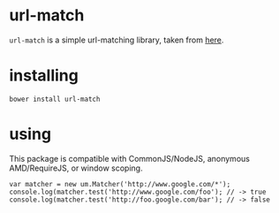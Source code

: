 # url-match
`url-match` is a simple url-matching library, taken from [here](https://developer.chrome.com/extensions/match_patterns).

# installing
`bower install url-match`

# using
This package is compatible with CommonJS/NodeJS, anonymous AMD/RequireJS, or window scoping.

```
var matcher = new um.Matcher('http://www.google.com/*');
console.log(matcher.test('http://www.google.com/foo'); // -> true
console.log(matcher.test('http://foo.google.com/bar'); // -> false
```
